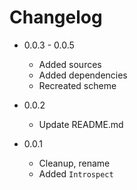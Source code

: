 # Changelog

* 0.0.3 - 0.0.5

	+ Added sources
	+ Added dependencies
	+ Recreated scheme

* 0.0.2

	+ Update README.md

* 0.0.1
	
	+ Cleanup, rename
	+ Added `Introspect`
